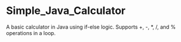# Simple_Java_Calculator
A basic calculator in Java using if-else logic. Supports +, -, *, /, and % operations in a loop.
